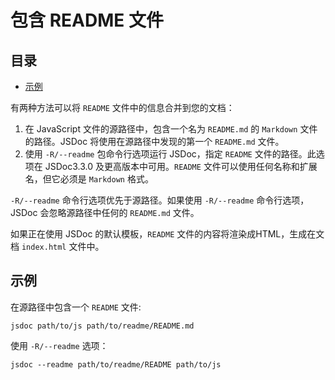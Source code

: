 # 包含 README 文件

## 目录

- [示例](#示例)

有两种方法可以将 `README` 文件中的信息合并到您的文档：

1. 在 JavaScript 文件的源路径中，包含一个名为 `README.md` 的 `Markdown` 文件的路径。JSDoc 将使用在源路径中发现的第一个 `README.md` 文件。
2. 使用 `-R/--readme` 包命令行选项运行 JSDoc，指定 `README` 文件的路径。此选项在 JSDoc3.3.0 及更高版本中可用。`README` 文件可以使用任何名称和扩展名，但它必须是 `Markdown` 格式。

`-R/--readme` 命令行选项优先于源路径。如果使用 `-R/--readme` 命令行选项，JSDoc 会忽略源路径中任何的 `README.md` 文件。

如果正在使用 JSDoc 的默认模板，`README` 文件的内容将渲染成HTML，生成在文档 `index.html` 文件中。

## 示例

在源路径中包含一个 `README` 文件:

```
jsdoc path/to/js path/to/readme/README.md
```

使用 `-R/--readme` 选项：

```
jsdoc --readme path/to/readme/README path/to/js
```
